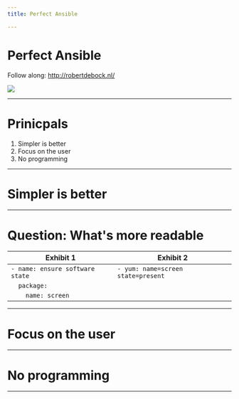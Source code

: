 ```yaml
---
title: Perfect Ansible

---
```


<!-- .slide: data-background="https://raw.githubusercontent.com/robertdebock/presentations/master/images/creation.jpg" -->
# Perfect Ansible

Follow along: http://robertdebock.nl/

<img src="https://api.qrserver.com/v1/create-qr-code/?size=350x350&data=http://robertdebock.nl/presentations/perfect-ansible/"/>

---

# Prinicpals

1. Simpler is better
2. Focus on the user
3. No programming

---

# Simpler is better

----

# Question: What's more readable

|Exhibit 1                      |Exhibit 2                         |
|-------------------------------|----------------------------------|
|`- name: ensure software state`|`- yum: name=screen state=present`|
|`  package:`                   |                                  |
|`    name: screen`             |                                  |

---

# Focus on the user

---

# No programming

---
